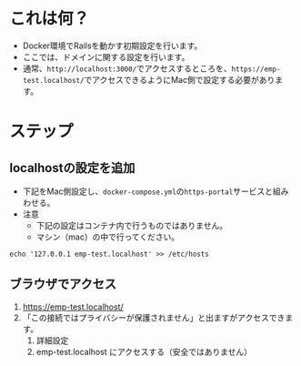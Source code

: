 # これは何？
- Docker環境でRailsを動かす初期設定を行います。
- ここでは、ドメインに関する設定を行います。
- 通常、`http://localhost:3000/`でアクセスするところを、`https://emp-test.localhost/`でアクセスできるようにMac側で設定する必要があります。



# ステップ
## localhostの設定を追加
- 下記をMac側設定し、`docker-compose.yml`の`https-portal`サービスと組みわせる。
- 注意
    - 下記の設定はコンテナ内で行うものではありません。
    - マシン（mac）の中で行ってください。

```dat:/etc/hosts
echo '127.0.0.1 emp-test.localhost' >> /etc/hosts
```

## ブラウザでアクセス
1. https://emp-test.localhost/
1. 「この接続ではプライバシーが保護されません」と出ますがアクセスできます。
    1. 詳細設定
    1. emp-test.localhost にアクセスする（安全ではありません）
